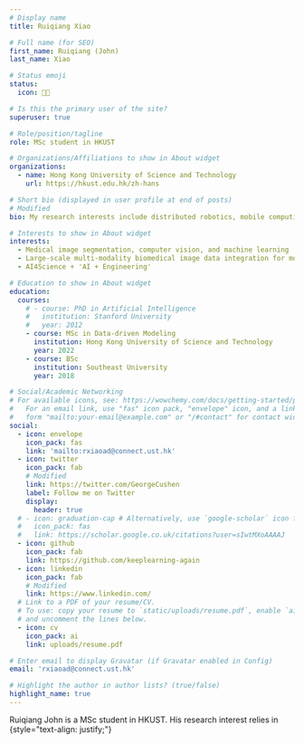 ```yaml
---
# Display name
title: Ruiqiang Xiao

# Full name (for SEO)
first_name: Ruiqiang (John)
last_name: Xiao

# Status emoji
status:
  icon: 👨‍🎓

# Is this the primary user of the site?
superuser: true

# Role/position/tagline
role: MSc student in HKUST

# Organizations/Affiliations to show in About widget
organizations:
  - name: Hong Kong University of Science and Technology
    url: https://hkust.edu.hk/zh-hans

# Short bio (displayed in user profile at end of posts)
# Modified
bio: My research interests include distributed robotics, mobile computing and programmable matter.

# Interests to show in About widget
interests:
  - Medical image segmentation, computer vision, and machine learning
  - Large-scale multi-modality biomedical image data integration for more precise medical analysis
  - AI4Science + 'AI + Engineering'

# Education to show in About widget
education:
  courses:
    # - course: PhD in Artificial Intelligence
    #   institution: Stanford University
    #   year: 2012
    - course: MSc in Data-driven Modeling
      institution: Hong Kong University of Science and Technology
      year: 2022
    - course: BSc
      institution: Southeast University
      year: 2018

# Social/Academic Networking
# For available icons, see: https://wowchemy.com/docs/getting-started/page-builder/#icons
#   For an email link, use "fas" icon pack, "envelope" icon, and a link in the
#   form "mailto:your-email@example.com" or "/#contact" for contact widget.
social:
  - icon: envelope
    icon_pack: fas
    link: 'mailto:rxiaoad@connect.ust.hk'
  - icon: twitter
    icon_pack: fab
    # Modified
    link: https://twitter.com/GeorgeCushen
    label: Follow me on Twitter
    display:
      header: true
  # - icon: graduation-cap # Alternatively, use `google-scholar` icon from `ai` icon pack
  #   icon_pack: fas
  #   link: https://scholar.google.co.uk/citations?user=sIwtMXoAAAAJ
  - icon: github
    icon_pack: fab
    link: https://github.com/keeplearning-again
  - icon: linkedin
    icon_pack: fab
    # Modified
    link: https://www.linkedin.com/
  # Link to a PDF of your resume/CV.
  # To use: copy your resume to `static/uploads/resume.pdf`, enable `ai` icons in `params.yaml`,
  # and uncomment the lines below.
  - icon: cv
    icon_pack: ai
    link: uploads/resume.pdf

# Enter email to display Gravatar (if Gravatar enabled in Config)
email: 'rxiaoad@connect.ust.hk'

# Highlight the author in author lists? (true/false)
highlight_name: true
---
```

<!-- Modified -->
Ruiqiang John is a MSc student in HKUST. His research interest relies in 
{style="text-align: justify;"}
